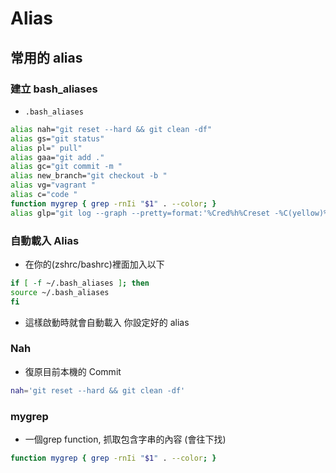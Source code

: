 # Alias

## 常用的 alias

### 建立 bash_aliases

* `.bash_aliases`

```bash
alias nah="git reset --hard && git clean -df"
alias gs="git status"
alias pl=" pull"
alias gaa="git add ."
alias gc="git commit -m "
alias new_branch="git checkout -b "
alias vg="vagrant "
alias c="code "
function mygrep { grep -rnIi "$1" . --color; }
alias glp="git log --graph --pretty=format:'%Cred%h%Creset -%C(yellow)%d%Creset %s %Cblueby %an %Cgreen(%cr)%Creset'"
```

### 自動載入 Alias

* 在你的(zshrc/bashrc)裡面加入以下

```bash
if [ -f ~/.bash_aliases ]; then
source ~/.bash_aliases
fi
```
* 這樣啟動時就會自動載入 你設定好的 alias

### Nah

* 復原目前本機的 Commit
```bash
nah='git reset --hard && git clean -df'
```

### mygrep
* 一個grep function, 抓取包含字串的內容 (會往下找)
```bash
function mygrep { grep -rnIi "$1" . --color; }
```
